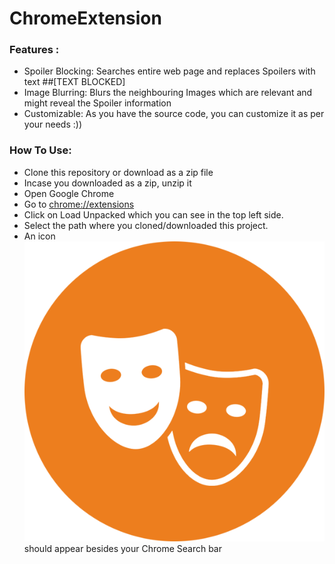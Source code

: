 # ChromeExtension
### Features :
- Spoiler Blocking: Searches entire web page and replaces Spoilers with text ##[TEXT BLOCKED]
- Image Blurring: Blurs the neighbouring Images which are relevant and might reveal the Spoiler information
- Customizable: As you have the source code, you can customize it as per your needs :))
### How To Use:
- Clone this repository or download as a zip file
- Incase you downloaded as a zip, unzip it
- Open Google Chrome
- Go to [chrome://extensions](chrome://extensions/)
- Click on Load Unpacked which you can see in the top left side.
- Select the path where you cloned/downloaded this project.
- An icon ![icon-entertainment](/icon-entertainment.png)  should appear besides your Chrome Search bar
